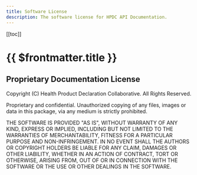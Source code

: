 ```yaml
---
title: Software License
description: The software license for HPDC API Documentation.
---
```


[[toc]]

# {{ $frontmatter.title }}

## Proprietary Documentation License

Copyright (C) Health Product Declaration Collaborative. All Rights Reserved.

Proprietary and confidential. Unauthorized copying of any files, images or data in this package, via any medium is strictly prohibited.

THE SOFTWARE IS PROVIDED "AS IS", WITHOUT WARRANTY OF ANY KIND, EXPRESS OR IMPLIED, INCLUDING BUT NOT LIMITED TO THE WARRANTIES OF MERCHANTABILITY, FITNESS FOR A PARTICULAR PURPOSE AND NON-INFRINGEMENT. IN NO EVENT SHALL THE AUTHORS OR COPYRIGHT HOLDERS BE LIABLE FOR ANY CLAIM, DAMAGES OR OTHER LIABILITY, WHETHER IN AN ACTION OF CONTRACT, TORT OR OTHERWISE, ARISING FROM, OUT OF OR IN CONNECTION WITH THE SOFTWARE OR THE USE OR OTHER DEALINGS IN THE SOFTWARE.
